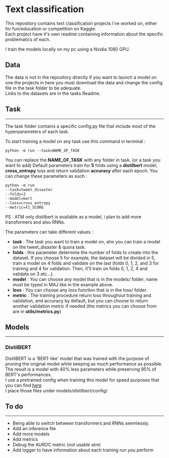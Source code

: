 # **Text classification**

This repository contains text classification projects i've worked on, either for fun/education or competition on Kaggle. \
Each project have it's own readme containing information about the specific problematics of each. 

I train the models locally on my pc using a Nvidia 1080 GPU. 
## **Data**

The data is not in the repository directly if you want to launch a model on one the projects in here you must download the data and change the config file in the task folder to be adequate. \
Links to the datasets are in the tasks Readme.
## **Task**
---
The task folder contains a specific config.py file that include most of the hyperparameters of each task.

To start training a model on any task use this command in terminal :
```
python -m run --task=NAME_OF_TASK
```
You can replace the **NAME_OF_TASK** with any folder in task. (or a task you want to add)
Default parameters train for **5** folds using a **distilbert** model, **cross_entropy** loss and return validation **accuracy** after each epoch.
You can change these parameters as such :
```
python -m run 
--task=tweet_disaster 
--folds=3 
--model=bert 
--loss=cross_entropy 
--metric=F1_SCORE
```
PS : ATM only distilbert is available as a model, i plan to add more transformers and also RNNs.

The parameters can take different values :
* **task** : The task you want to train a model on, atm you can train a model on the tweet_disaster & quora task.
* **folds** : this parameter determine the number of folds to create into the dataset. If you choose 5 for example, the dataset will be divided in 5, train a model on 4 folds and validate on the last (folds 0, 1, 2, and 3 for training and 4 for validation. Then, it'll train on folds 0, 1, 2, 4 and validate on 3 etc...).
* **model** : You can choose any model that is in the models/ folder, name must be typed in MAJ like in the example above.
* **loss** : You can choose any loss function that is in the loss/ folder.
* **metric** : The training procedure return loss throughout training and validation, and accuracy by default, but you can choose to return another validation metric if needed (the metrics you can choose from are in **utils/metrics.py**)

## **Models**
---
### **DistilBERT**
DistilBERT is a 'BERT-like' model that was trained with the purpose of pruning the original model while keeping as much performance as possible. The result is a model with 40% less parameters while preserving 95% of BERT's performances. \
I use a pretrained config when training this model for speed purposes that you can find [here](https://www.kaggle.com/abhishek/distilbertbaseuncased) \
I place those files under models/distilbert/config/
## **To do** 
---
* Being able to switch between transformers and RNNs seemlessly.
* Add an inference file
* Add more models
* Add metrics
* Debug the AUROC metric (not usable atm)
* Add logger to have information about each training run you perform